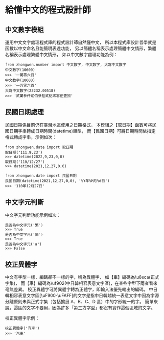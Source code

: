 # 給懂中文的程式設計師

## 中文數字模組

運用中文文字處理程式庫的程式設計師自然懂中文，
所以本程式庫設計哲學就是函數以中文命名且能簡明表達功能，
另以簡體名稱表示處理簡體中文情形，繁體名稱表示處理繁體中文情形，
如以中文數字處理功能為例： 

    from zhongwen.number import 中文數字, 中文数字, 大寫中文數字
    中文數字(10600)
    >>> '一萬零六百'
    中文数字(10600)
    >>> '一万零六百'
    大寫中文數字(23232.00518)
    >>> '貳萬參仟貳佰參拾貳點零零伍壹捌'

## 民國日期處理

民國日期係目前仍在臺灣地區使用之日期格式，
本模組之【取日期】函數可將民國日期字串轉成日期時間(datetime)類型，
而【民國日期】可將日期時間依指定格式轉成字串，示例如次：

    from zhongwen.date import 取日期
    取日期('111.9.23')
    >>> datetime(2022,9,23,0,0)
    取日期('110/12/27')
    >>> datetime(2021,12,27,0,0)

    from zhongwen.date import 民國日期
    民國日期(datetime(2021,12,27,0,0), '%Y年%M月%d日')
    >>> '110年12月27日'

## 中文字元判斷

中文字元判斷功能示例如次：

    是否為中文字元('繁')
    >>> True
    是否為中文字元('简')
    >>> True
    是否為中文字元('a')
    >>> False

## 校正異體字

中文有字型一樣，編碼卻不一樣的字，稱為異體字，
如【車】編碼為\u8eca(正式字集)，
而【車】編碼為\uf902(中日韓相容表意文字區)，在某些字型下兩者看來亳無差異。
校正異體字可將異體字轉為正體字，即輸入法優先輸出的編碼。
中日韓相容表意文字區[\uF900-\uFAFF]的文字是指中日韓越統一表意文字中因為字源分離原則未與正式字集（包括擴展 A、B、C、D 區）中的字形統一的字。 簡單來說，這區的文字不要用，因為許多「第三方字型」都沒有實作這個區域的文字。

校正異體字示例：

    校正異體字('汽車')
    >>> '汽車'
